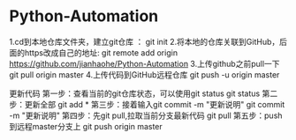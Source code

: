 # Python-Automation

1.cd到本地仓库文件夹，建立git仓库 ：
  git init
2.将本地的仓库关联到GitHub，后面的https改成自己的地址:
  git remote add origin https://github.com/jianhaohe/Python-Automation
3.上传github之前pull一下
  git pull origin master
4.上传代码到GitHub远程仓库
  git push -u origin master


更新代码
第一步：查看当前的git仓库状态，可以使用git status
git status
第二步：更新全部
git add *
第三步：接着输入git commit -m "更新说明"
git commit -m "更新说明"
第四步：先git pull,拉取当前分支最新代码
git pull
第五步：push到远程master分支上
git push origin master
